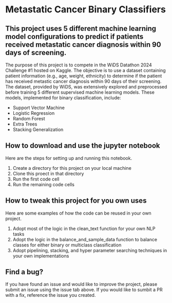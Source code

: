 # Metastatic Cancer Binary Classifiers
## This project uses 5 different machine learning model configurations to predict if patients received metastatic cancer diagnosis within 90 days of screening. 

The purpose of this project is to compete in the WiDS Datathon 2024 Challenge #1 hosted on Kaggle. The objective is to use a dataset containing patient information (e.g., age, weight, ethnicity) to determine if the patient has received metastic cancer diagnosis within 90 days of their screening. The dataset, provided by WiDS, was extensively explored and preprocessed before training 5 different supervised machine learning models. These models, implemented for binary classification, include:
* Support Vector Machine
* Logistic Regression
* Random Forest
* Extra Trees
* Stacking Generalization

## How to download and use the jupyter notebook

Here are the steps for setting up and running this notebook.

1. Create a directory for this project on your local machine
2. Clone this proect in that directory
3. Run the first code cell
4. Run the remaining code cells

## How to tweak this project for you own uses

Here are some examples of how the code can be reused in your own project.

1. Adopt most of the logic in the clean_text function for your own NLP tasks
2. Adopt the logic in the balance_and_sample_data function to balance classes for either binary or multiclass classification
3. Adopt pipelining, stacking, and hyper parameter searching techniques in your own implementations

## Find a bug?

If you have found an issue and would like to improve the project, please submit an issue using the issue tab above. If you would like to sumbit a PR with a fix, reference the issue you created. 



